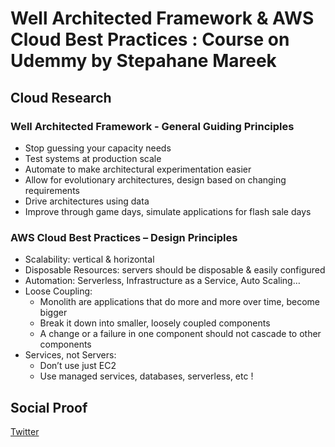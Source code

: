 
# Well Architected Framework & AWS Cloud Best Practices : Course on Udemmy by Stepahane Mareek

## Cloud Research
### Well Architected Framework - General Guiding Principles 
- Stop guessing your capacity needs 
- Test systems at production scale 
- Automate to make architectural experimentation easier 
- Allow for evolutionary architectures, design based on changing requirements 
- Drive architectures using data 
- Improve through game days, simulate applications for flash sale days

### AWS Cloud Best Practices – Design Principles
- Scalability: vertical & horizontal
- Disposable Resources: servers should be disposable & easily configured
- Automation: Serverless, Infrastructure as a Service, Auto Scaling…
- Loose Coupling:
	- Monolith are applications that do more and more over time, become bigger
	- Break it down into smaller, loosely coupled components
	- A change or a failure in one component should not cascade to other components
- Services, not Servers:
	- Don’t use just EC2
	- Use managed services, databases, serverless, etc !

## Social Proof

[Twitter](https://twitter.com/tiaradwim1306/status/1629841153934897153)
